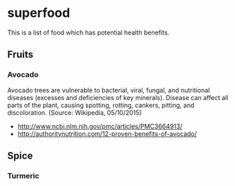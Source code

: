 # superfood

This is a list of food which has potential health benefits.   

## Fruits  

### Avocado
Avocado trees are vulnerable to bacterial, viral, fungal, and nutritional diseases (excesses and deficiencies of key minerals). Disease can affect all parts of the plant, causing spotting, rotting, cankers, pitting, and discoloration. (Source: Wikipedia, 05/10/2015)

* http://www.ncbi.nlm.nih.gov/pmc/articles/PMC3664913/
* http://authoritynutrition.com/12-proven-benefits-of-avocado/

## Spice

### Turmeric
